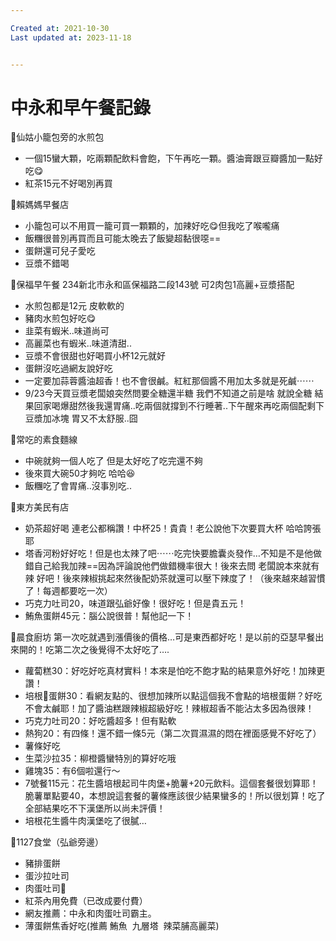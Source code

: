 ```yaml
---

Created at: 2021-10-30
Last updated at: 2023-11-18


---
```


# 中永和早午餐記錄


🔸仙姑小籠包旁的水煎包

* 一個15蠻大顆，吃兩顆配飲料會飽，下午再吃一顆。醬油膏跟豆瓣醬加一點好吃😋
* 紅茶15元不好喝別再買

🔸賴媽媽早餐店

* 小籠包可以不用買一籠可買一顆顆的，加辣好吃😋但我吃了喉嚨痛
* 飯糰很普別再買而且可能太晚去了飯變超黏很噁==
* 蛋餅還可兒子愛吃
* 豆漿不錯喝

🔸保福早午餐
234新北市永和區保福路二段143號
可2肉包1高麗+豆漿搭配

* 水煎包都是12元 皮軟軟的
* 豬肉水煎包好吃😋
* 韭菜有蝦米..味道尚可
* 高麗菜也有蝦米..味道清甜..
* 豆漿不會很甜也好喝買小杯12元就好
* 蛋餅沒吃過網友說好吃
* 一定要加蒜蓉醬油超香！也不會很鹹。紅紅那個醬不用加太多就是死鹹⋯⋯
* 9/23今天買豆漿老闆娘突然問要全糖還半糖 我們不知道之前是啥 就說全糖 結果回家喝爆甜然後我還胃痛..吃兩個就撐到不行睡著..下午醒來再吃兩個配剩下豆漿加冰塊 胃又不太舒服..囧

🔸常吃的素食麵線

* 中碗就夠一個人吃了 但是太好吃了吃完還不夠
* 後來買大碗50才夠吃 哈哈😆
* 飯糰吃了會胃痛..沒事別吃..

🔸東方美民有店

* 奶茶超好喝 連老公都稱讚！中杯25！貴貴！老公說他下次要買大杯 哈哈誇張耶
* 塔香河粉好好吃！但是也太辣了吧⋯⋯吃完快要膽囊炎發作…不知是不是他做錯自己給我加辣==因為評論說他們做錯機率很大！後來去問 老闆說本來就有辣 好吧！後來辣椒挑起來然後配奶茶就還可以壓下辣度了！（後來越來越習慣了！每週都要吃一次）
* 巧克力吐司20，味道跟弘爺好像！很好吃！但是貴五元！
* 鮪魚蛋餅45元：腦公說很普！幫他記一下！

🔸晨食廚坊
第一次吃就遇到漲價後的價格…可是東西都好吃！是以前的亞瑟早餐出來開的！吃第二次之後覺得不太好吃了….

* 蘿蔔糕30：好吃好吃真材實料！本來是怕吃不飽才點的結果意外好吃！加辣更讚！
* 培根🥓蛋餅30：看網友點的、很想加辣所以點這個我不會點的培根蛋餅？好吃不會太鹹耶！加了醬油糕跟辣椒超級好吃！辣椒超香不能沾太多因為很辣！
* 巧克力吐司20：好吃醬超多！但有點軟
* 熱狗20：有四條！還不錯一條5元（第二次買濕濕的悶在裡面感覺不好吃了）
* 薯條好吃
* 生菜沙拉35：柳橙醬蠻特別的算好吃哦
* 雞塊35：有6個啦還行～
* 7號餐115元：花生醬培根起司牛肉堡+脆薯+20元飲料。這個套餐很划算耶！脆薯單點要40，本想說這套餐的薯條應該很少結果蠻多的！所以很划算！吃了全部結果吃不下漢堡所以尚未評價！
* 培根花生醬牛肉漢堡吃了很膩…

🔸1127食堂（弘爺旁邊）

* 豬排蛋餅
* 蛋沙拉吐司
* 肉蛋吐司🍞
* 紅茶內用免費（已改成要付費）
* 網友推薦：中永和肉蛋吐司霸主。
* 薄蛋餅焦香好吃(推薦 鮪魚  九層塔  辣菜脯高麗菜)

